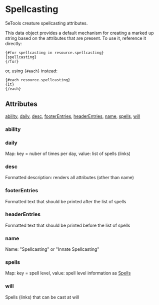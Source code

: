 # Spellcasting

5eTools creature spellcasting attributes.

This data object provides a default mechanism for creating a marked up string based on the attributes that are present. To use it, reference it directly:  
 ```  
 {#for spellcasting in resource.spellcasting}  
 {spellcasting}  
 {/for}  
 ```  
 or, using `{#each}` instead:  
 ```  
 {#each resource.spellcasting}  
 {it}  
 {/each}  
 ```

## Attributes

[ability](#ability), [daily](#daily), [desc](#desc), [footerEntries](#footerentries), [headerEntries](#headerentries), [name](#name), [spells](#spells), [will](#will)


### ability


### daily

Map: key = nuber of times per day, value: list of spells (links)

### desc

Formatted description: renders all attributes (other than name)

### footerEntries

Formatted text that should be printed after the list of spells

### headerEntries

Formatted text that should be printed before the list of spells

### name

Name: "Spellcasting" or "Innate Spellcasting"

### spells

Map: key = spell level, value: spell level information as [Spells](Spells.md)

### will

Spells (links) that can be cast at will
